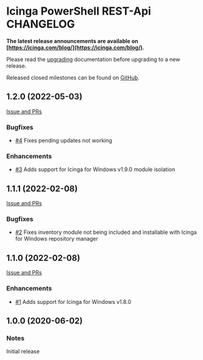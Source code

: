 # Icinga PowerShell REST-Api CHANGELOG

**The latest release announcements are available on [https://icinga.com/blog/](https://icinga.com/blog/).**

Please read the [upgrading](https://icinga.com/docs/windows/latest/inventory/doc/30-Upgrading-Inventory)
documentation before upgrading to a new release.

Released closed milestones can be found on [GitHub](https://github.com/Icinga/icinga-powershell-inventory/milestones?state=closed).

## 1.2.0 (2022-05-03)

[Issue and PRs](https://github.com/Icinga/icinga-powershell-inventory/milestone/3?closed=1)

### Bugfixes

* [#4](https://github.com/Icinga/icinga-powershell-inventory/pull/4) Fixes pending updates not working

### Enhancements

* [#3](https://github.com/Icinga/icinga-powershell-inventory/pull/3) Adds support for Icinga for Windows v1.9.0 module isolation

## 1.1.1 (2022-02-08)

[Issue and PRs](https://github.com/Icinga/icinga-powershell-inventory/milestone/2?closed=1)

### Bugfixes

* [#2](https://github.com/Icinga/icinga-powershell-inventory/pull/2) Fixes inventory module not being included and installable with Icinga for Windows repository manager

## 1.1.0 (2022-02-08)

[Issue and PRs](https://github.com/Icinga/icinga-powershell-inventory/milestone/1?closed=1)

### Enhancements

* [#1](https://github.com/Icinga/icinga-powershell-inventory/pull/1) Adds support for Icinga for Windows v1.8.0

## 1.0.0 (2020-06-02)

### Notes

Initial release
